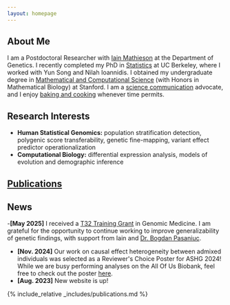 ```yaml
---
layout: homepage
---
```


## About Me

I am a Postdoctoral Researcher with [Iain Mathieson](https://www.med.upenn.edu/mathieson-lab/) at the Department of Genetics. I recently completed my PhD in [Statistics](https://statistics.berkeley.edu/) at UC Berkeley, where I worked with Yun Song and Nilah Ioannidis. I obtained my undergraduate degree in [Mathematical and Computational Science](https://mcs.stanford.edu/) (with Honors in Mathematical Biology) at Stanford. I am a [science communication](./scicomm.md) advocate, and I enjoy [baking and cooking](./food.md) whenever time permits.      

## Research Interests

- **Human Statistical Genomics:** population stratification detection, polygenic score transferability, genetic fine-mapping, variant effect predictor operationalization     
- **Computational Biology:** differential expression analysis, models of evolution and demographic inference    

## [Publications](./research.md)

## News

-**[May 2025]** I received a [T32 Training Grant](https://genomedt32.med.upenn.edu/genemed/) in Genomic Medicine. I am grateful for the opportunity to continue working to improve generalizability of genetic findings, with support from Iain and [Dr. Bogdan Pasaniuc](https://www.med.upenn.edu/bogdan-group/). 
- **[Nov. 2024]** Our work on causal effect heterogeneity between admixed individuals was selected as a Reviewer's Choice Poster for ASHG 2024! While we are busy performing analyses on the All Of Us Biobank, feel free to check out the poster [here](https://alanaw1.github.io/assets/files/AAw_ASHG2024_poster.pdf). 
- **[Aug. 2023]** New website is up!

{% include_relative _includes/publications.md %}